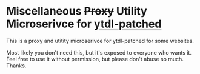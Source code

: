 # Miscellaneous ~~Proxy~~ Utility Microserivce for [ytdl-patched](https://github.com/nao20010128nao/ytdl-patched)

This is a proxy and utitity microserivce for ytdl-patched for some websites.

Most likely you don't need this, but it's exposed to everyone who wants it. Feel free to use it without permission, but please don't abuse so much.
Thanks.
